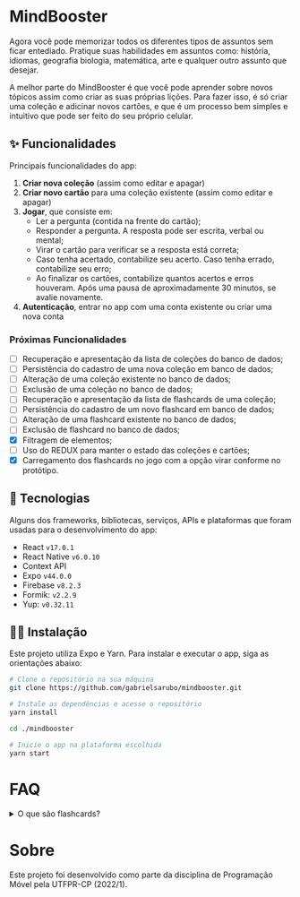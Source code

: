 # MindBooster

Agora você pode memorizar todos os diferentes tipos de assuntos sem ficar entediado. Pratique suas habilidades em assuntos como: história, idiomas, geografia biologia, matemática, arte e qualquer outro assunto que desejar.

A melhor parte do MindBooster é que você pode aprender sobre novos tópicos assim como criar as suas próprias lições. Para fazer isso, é só criar uma coleção e adicinar novos cartões, e que é um processo bem simples e intuitivo que pode ser feito do seu próprio celular.

## ✨ Funcionalidades

Principais funcionalidades do app:

1. <b>Criar nova coleção</b> (assim como editar e apagar)
1. <b>Criar novo cartão</b> para uma coleção existente (assim como editar e apagar)
1. <b>Jogar</b>, que consiste em:
    * Ler a pergunta (contida na frente do cartão);
    * Responder a pergunta. A resposta pode ser escrita, verbal ou mental;
    * Virar o cartão para verificar se a resposta está correta;
    * Caso tenha acertado, contabilize seu acerto. Caso tenha errado, contabilize seu erro;
    * Ao finalizar os cartões, contabilize quantos acertos e erros houveram. Após uma pausa de aproximadamente 30 minutos, se avalie novamente.
1. <b>Autenticação</b>, entrar no app com uma conta existente ou criar uma nova conta

### Próximas Funcionalidades

- [ ] Recuperação e apresentação da lista de coleções do banco de dados;
- [ ] Persistência do cadastro de uma nova coleção em banco de dados;
- [ ] Alteração de uma coleção existente no banco de dados;
- [ ] Exclusão de uma coleção no banco de dados;
- [ ] Recuperação e apresentação da lista de flashcards de uma coleção;
- [ ] Persistência do cadastro de um novo flashcard em banco de dados;
- [ ] Alteração de uma flashcard existente no banco de dados;
- [ ] Exclusão de flashcard no banco de dados;
- [x] Filtragem de elementos; 
- [ ] Uso do REDUX para manter o estado das coleções e cartões;
- [x] Carregamento dos flashcards no jogo com a opção virar conforme no protótipo.

## 🚀 Tecnologias

Alguns dos frameworks, bibliotecas, serviços, APIs e plataformas que foram usadas para o desenvolvimento do app:

- React `v17.0.1`
- React Native `v6.0.10`
- Context API
- Expo `v44.0.0`
- Firebase `v8.2.3`
- Formik: `v2.2.9`
- Yup: `v0.32.11`

## 👨‍🚀 Instalação

Este projeto utiliza Expo e Yarn. Para instalar e executar o app, siga as orientações abaixo:

```bash
# Clone o repositório na sua máquina
git clone https://github.com/gabrielsarubo/mindbooster.git

# Instale as dependências e acesse o repositório
yarn install

cd ./mindbooster

# Inicie o app na plataforma escolhida
yarn start
```

# FAQ

<details>
  <summary>O que são flashcards?</summary>
  Flashcards são cartões utilizados para a memorização. Cada cartão possui dois lados. Um lado contém uma pergunta e o outro, a resposta. Geralmente, os flashcards são organizados em coleções de diferentes assuntos.
</details>

# Sobre

Este projeto foi desenvolvido como parte da disciplina de Programação Móvel pela UTFPR-CP (2022/1).
